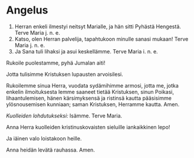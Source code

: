 # Angelus

1) Herran enkeli ilmestyi neitsyt Marialle, ja hän sitti Pyhästä Hengestä. Terve Maria j. n. e.
2) Katso, olen Herran palvelija, tapahtukoon minulle sanasi mukaan! Terve Maria j. n. e.
3) Ja Sana tuli lihaksi ja asui keskellämme. Terve Maria i. n. e.

Rukoile puolestamme, pyhä Jumalan aiti!

Jotta tulisimme Kristuksen lupausten arvoisilesi.

Rukoilemme sinua Herra, vuodata sydämihimme armosi, jotta me, jotka enkelin ilmoituksesta lemme saaneet tietää Kristuksen, sinun Poikasi, lihaantulemisen, hänen kärsimyksensä ja ristinsä kautta pääsisimme ylösnousemisen kunniaan; saman Kristuksen, Herramme kautta. Amen.

*Kuolleiden lohdutukseksi:* Isämme. Terve Maria.

Anna Herra kuolleiden kristinuskovaisten
sieluille iankaikkinen lepo!

Ja iäinen valo loistakoon heille.

Anna heidän levätä rauhassa. Amen.
